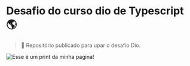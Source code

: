 # Desafio do curso dio de Typescript :earth_americas:

> :milky_way: Repositório publicado para upar o desafio Dio.

![Esse é um print da minha pagina!](/imgs/apresentacao.gif "Desafio Dio Typescript")